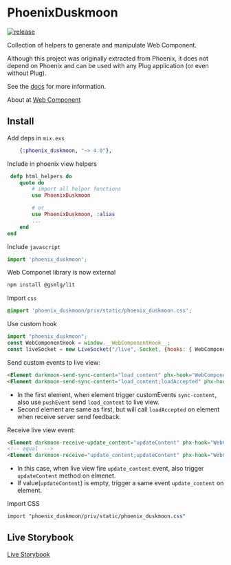 # PhoenixDuskmoon

[![release](https://github.com/gsmlg-dev/phoenix-duskmoon-ui/actions/workflows/test-and-release.yml/badge.svg)](https://github.com/gsmlg-dev/phoenix-duskmoon-ui/actions/workflows/test-and-release.yml)

Collection of helpers to generate and manipulate Web Component.

Although this project was originally extracted from Phoenix,
it does not depend on Phoenix and can be used with any Plug
application (or even without Plug).

See the [docs](https://hexdocs.pm/phoenix_duskmoon/) for more information.

About at [Web Component](https://developer.mozilla.org/en-US/docs/Web/Web_Components)

## Install

Add deps in `mix.exs`
```elixir
    {:phoenix_duskmoon, "~> 4.0"},
```

Include in phoenix view helpers

```elixir
 defp html_helpers do
    quote do
        # import all helper functions
        use PhoenixDuskmoon

        # or 
        use PhoenixDuskmoon, :alias
        ...
    end
end
```

Include `javascript`

```javascript
import 'phoenix_duskmoon';
```

Web Componet library is now external

```bash
npm install @gsmlg/lit
```

Import `css`

```css
@import 'phoenix_duskmoon/priv/static/phoenix_duskmoon.css';
```

Use custom hook

```javascript
import "phoenix_duskmoon";
const WebComponentHook = window.__WebComponentHook__;
const liveSocket = new LiveSocket("/live", Socket, {hooks: { WebComponentHook }});
```

Send custom events to live view:
```html
<Element darkmoon-send-sync-content="load_content" phx-hook="WebComponentHook" />
<Element darkmoon-send-sync-content="load_content;loadAccepted" phx-hook="WebComponentHook" />
```
- In the first element, when element trigger customEvents `sync-content`, also use `pushEvent` send `load_content` to live view.
- Second element are same as first, but will call `loadAccepted` on element when receive server send feedback.

Receive live view event:
```html
<Element darkmoon-receive-update_content="updateContent" phx-hook="WebComponentHook" />
<!-- equal  -->
<Element darkmoon-receive="update_content;updateContent" phx-hook="WebComponentHook" />
```
- In this case, when live view fire `update_content` event, also trigger `updateContent` method on elmenet.
- If value(`updateContent`) is empty, trigger a same event `update_content` on element.

Import CSS

```css
import "phoenix_duskmoon/priv/static/phoenix_duskmoon.css"
```

## Live Storybook

[Live Storybook](https://duskmoon-storybook.gsmlg.dev)
